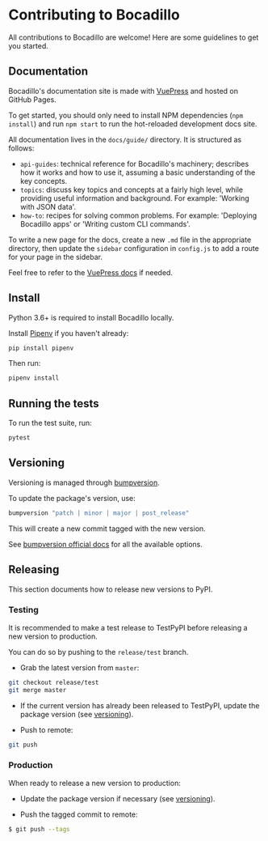 # Contributing to Bocadillo

All contributions to Bocadillo are welcome! Here are some guidelines to get you started.

## Documentation

Bocadillo's documentation site is made with [VuePress](https://vuepress.vuejs.org) and hosted on GitHub Pages.

To get started, you should only need to install NPM dependencies (`npm install`) and run `npm start` to run the hot-reloaded development docs site.

All documentation lives in the `docs/guide/` directory. It is structured as follows:

- `api-guides`: technical reference for Bocadillo's machinery; describes how it works and how to use it, assuming a basic understanding of the key concepts.
- `topics`: discuss key topics and concepts at a fairly high level, while providing useful information and background. For example: 'Working with JSON data'.
- `how-to`: recipes for solving common problems. For example: 'Deploying Bocadillo apps' or 'Writing custom CLI commands'.

To write a new page for the docs, create a new `.md` file in the appropriate directory, then update the `sidebar` configuration in `config.js` to add a route for your page in the sidebar.

Feel free to refer to the [VuePress docs](https://vuepress.vuejs.org) if needed.

## Install

Python 3.6+ is required to install Bocadillo locally.

Install [Pipenv](https://github.com/pypa/pipenv) if you haven't already:

```bash
pip install pipenv
```

Then run:

```bash
pipenv install
```

## Running the tests

To run the test suite, run:

```bash
pytest
```

## Versioning

Versioning is managed through [bumpversion](https://pypi.org/project/bumpversion/).

To update the package's version, use:

```bash
bumpversion "patch | minor | major | post_release"
```

This will create a new commit tagged with the new version.

See [bumpversion official docs](https://pypi.org/project/bumpversion/) for all the available options.

## Releasing

This section documents how to release new versions to PyPI.

### Testing

It is recommended to make a test release to TestPyPI before releasing a new version to production.

You can do so by pushing to the `release/test` branch.

- Grab the latest version from `master`:

```bash
git checkout release/test
git merge master
```

- If the current version has already been released to TestPyPI, update the package version (see [versioning](#versioning)).

- Push to remote:

```bash
git push
```

### Production

When ready to release a new version to production:

- Update the package version if necessary (see [versioning](#versioning)).

- Push the tagged commit to remote:

```bash
$ git push --tags
```
